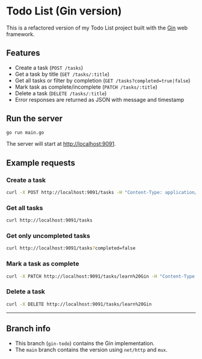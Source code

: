 # Todo List (Gin version)

This is a refactored version of my Todo List project built with the [Gin](https://github.com/gin-gonic/gin) web framework.

## Features
- Create a task (`POST /tasks`)
- Get a task by title (`GET /tasks/:title`)
- Get all tasks or filter by completion (`GET /tasks?completed=true|false`)
- Mark task as complete/incomplete (`PATCH /tasks/:title`)
- Delete a task (`DELETE /tasks/:title`)
- Error responses are returned as JSON with message and timestamp

## Run the server
```bash
go run main.go
```

The server will start at [http://localhost:9091](http://localhost:9091).

## Example requests

### Create a task
```bash
curl -X POST http://localhost:9091/tasks -H "Content-Type: application/json" -d '{"title": "learn Gin", "description": "practice with middleware"}'
```

### Get all tasks
```bash
curl http://localhost:9091/tasks
```

### Get only uncompleted tasks
```bash
curl http://localhost:9091/tasks?completed=false
```

### Mark a task as complete
```bash
curl -X PATCH http://localhost:9091/tasks/learn%20Gin -H "Content-Type: application/json" -d '{"complete": true}'
```

### Delete a task
```bash
curl -X DELETE http://localhost:9091/tasks/learn%20Gin
```

---

## Branch info
- This branch (`gin-todo`) contains the Gin implementation.  
- The `main` branch contains the version using `net/http` and `mux`.  
